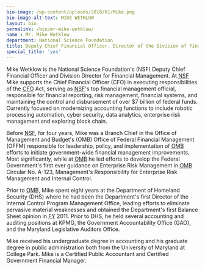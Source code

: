 ```yaml
---
bio-image: /wp-content/uploads/2018/01/Mike.png
bio-image-alt-text: MIKE WETKLOW
layout: bio
permalink: /bio/mr-mike-wetklow/
name : Mr. Mike Wetklow
department: National Science Foundation
title: Deputy Chief Financial Officer, Director of the Division of Financial Management
special_title: 'yes'
---
```

   Mike Wetklow is the National Science Foundation's (NSF) Deputy Chief Financial Officer and Division Director for Financial Management. At <abbr title="National Science Foundation">NSF</abbr> Mike supports the Chief Financial Officer (CFO) in executing responsibilities of the <abbr title="Chief Financial Officer">CFO</abbr> Act, serving as <abbr title="National Science Foundation">NSF</abbr>'s top financial management official, responsible for financial reporting, risk management, financial systems, and maintaining the control and disbursement of over $7 billion of federal funds. Currently focused on modernizing accounting functions to include robotic processing automation, cyber security, data analytics, enterprise risk management and exploring block chain.
             
   Before <abbr title="National Science Foundation">NSF</abbr>, for four years, Mike was a Branch Chief in the Office of Management and Budget's (OMB) Office of Federal Financial Management (OFFM) responsible for leadership, policy, and implementation of <abbr title="Office of Management and Budget">OMB</abbr> efforts to initiate government-wide financial management improvements. Most significantly, while at <abbr title="Office of Management and Budget">OMB</abbr> he led efforts to develop the Federal Government's first ever guidance on Enterprise Risk Management in <abbr title="Office of Management and Budget">OMB</abbr> Circular No. A-123, Management's Responsibility for Enterprise Risk Management and Internal Control.
             
   Prior to <abbr title="Office of Management and Budget">OMB</abbr>, Mike spent eight years at the Department of Homeland Security (DHS) where he had been the Department's first Director of the Internal Control Program Management Office, leading efforts to eliminate pervasive material weaknesses and obtained the Department's first Balance Sheet opinion in <abbr title="Fiscal year">FY</abbr> 2011. Prior to DHS, he held several accounting and auditing positions at KPMG, the Government Accountability Office (GAO), and the Maryland Legislative Auditors Office.
             
   Mike received his undergraduate degree in accounting and his graduate degree in public administration both from the University of Maryland at College Park. Mike is a Certified Public Accountant and Certified Government Financial Manager.

